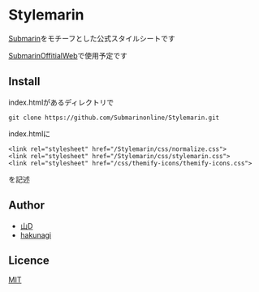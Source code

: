 # Stylemarin
[Submarin](https://submarin.online)をモチーフとした公式スタイルシートです

[SubmarinOffitialWeb](https://about.submarin.online)で使用予定です

## Install
index.htmlがあるディレクトリで
```
git clone https://github.com/Submarinonline/Stylemarin.git
```
index.htmlに
```
<link rel="stylesheet" href="/Stylemarin/css/normalize.css">
<link rel="stylesheet" href="/Stylemarin/css/stylemarin.css">
<link rel="stylesheet" href="/css/themify-icons/themify-icons.css">
```
を記述

## Author
* [山D](https://github.com/yamad-linuxer)
* [hakunagi](https://github.com/hakunagi)


## Licence

[MIT](https://github.com/hakunagi/Cielo-Discord-bot/blob/master/LICENSE)
